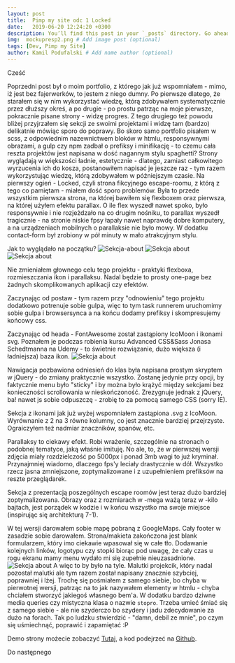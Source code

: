 ```yaml
---
layout: post
title:  Pimp my site odc 1 Locked
date:   2019-06-20 12:24:20 +0300
description: You’ll find this post in your `_posts` directory. Go ahead and edit it and re-build the site to see your changes. # Add post description (optional)
img:  mockupresp2.png # Add image post (optional)
tags: [Dev, Pimp my Site]
author: Kamil Podufalski # Add name author (optional)
---
```

 Cześć 

Poprzedni post był o moim portfolio, z którego jak już wspomniałem - mimo, iż jest bez fajerwerków, to jestem z niego dumny. Po pierwsze dlatego, że starałem się w nim wykorzystać wiedzę, którą zdobywałem systematycznie przez dłuższy okreś, a po drugie - po prostu patrząc na moje pierwsze, pokracznie pisane strony - widzę progres. Z tego drugiego też powodu bliżej przyjrzałem się sekcji ze swoimi projektami i widzę tam (bardzo) delikatnie mówiąc sporo do poprawy. Bo skoro samo portfolio pisałem w scss, z odpowiednim nazewnictwem bloków w htmlu, responsywnymi obrazami, a gulp czy npm zadbał o prefiksy i minifikację - to czemu cała reszta projektów jest napisana w dość nagannym stylu spaghetti? Strony wyglądają w większości ładnie, estetycznie - dlatego, zamiast całkowitego wyrzucenia ich do kosza, postanowiłem napisać je jeszcze raz - tym razem wykorzystując wiedzę, którą zdobywałem w późniejszym czasie. Na pierwszy ogień - Locked, czyli strona fikcyjnego escape-roomu, z którą z tego co pamiętam - miałem dość sporo problemów. Była to przede wszystkim pierwsza strona, na której bawiłem się flexboxem oraz pierwsza, na której użyłem efektu parallax. O ile flex wyszedł nawet spoko, było responsywnie i nie rozjeżdzało na co drugim nośniku, to parallax wyszedł tragicznie - na stronie niskie fpsy łapały nawet naprawdę dobre komputery, a na urządzeniach mobilnych o parallaksie nie było mowy. W dodatku contact-form był zrobiony w pół minuty w mało atrakcyjnym stylu. 

Jak to wyglądało na początku? 
![Sekcja-about]({{site.baseurl}}/assets/img/old-0.png)
![Sekcja about]({{site.baseurl}}/assets/img/old-1.png)
![Sekcja about]({{site.baseurl}}/assets/img/old-2.png)

Nie zmieniałem głownego celu tego projektu - praktyki flexboxa, rozmieszczania ikon i parallaksu. Nadal będzie to prosty one-page bez żadnych skomplikowanych aplikacji czy efektów. 

Zaczynając od postaw - tym razem przy "odnowieniu" tego projektu dodatkowo potrenuje sobie gulpa, więc to tym task runnerem uruchomimy sobie gulpa i browsersynca a na końcu dodamy prefiksy i skompresujemy końcowy css.

Zaczynając od heada - FontAwesome został zastąpiony IcoMoon i ikonami svg. Poznałem je podczas robienia kursu Advanced CSS&Sass Jonasa Schedtmanna na Udemy - to świetnie rozwiązanie, dużo większa (i ładniejsza) baza ikon.
![Sekcja about]({{site.baseurl}}/assets/img/new-1.png)


Nawigacja pozbawiona odniesień do klas była napisana prostym skryptem w jQuery - do zmiany praktycznie wszystko. Zostanę jedynie przy opcji, by faktycznie menu było "sticky" i by można było krążyć między sekcjami bez konieczności scrollowania w nieskończoność. Zrezygnuje jednak z jQuery, ba! nawet js sobie odpuszczę - zrobię to za pomocą samego CSS (sorry IE). 

Sekcja z ikonami jak już wyżej wspomniałem zastąpiona .svg z IcoMoon. Wyrównanie z 2 na 3 równe kolumny, co jest znacznie bardziej przejrzyste. Ograiczyłem też nadmiar znaczników, spanów, etc.

Parallaksy to ciekawy efekt. Robi wrażenie, szczególnie na stronach o podobnej tematyce, jaką właśnie imituję. No ale, to, że w pierwszej wersji zdjęcia miały rozdzielczość po 5000px i ponad 3mb wagi to już kryminał. Przynajmniej wiadomo, dlaczego fps'y leciały drastycznie w dół. Wszystko rzecz jasna zmniejszone, zoptymalizowane i z uzupełnieniem prefiksów na reszte przeglądarek.

Sekcja z prezentacją poszególnych escape roomów jest teraz dużo bardziej zoptymalizowana. Obrazy oraz z rozmiarach w -mega ważą teraz w -kilo bajtach, jest porządek w kodzie i w końcu wszystko ma swoje miejsce (inspirując się architekturą 7-1).

W tej wersji darowałem sobie mapę pobraną z GoogleMaps. Cały footer w zasadzie sobie darowałem. Strona/makieta zakończona jest blank formularzem, który imo ciekawie wpasował się w całe tło. Dodawanie kolejnych linków, logotypu czy stopki biorąc pod uwagę, że cały czas u rogu ekranu mamy menu wydało mi się zupełnie nieuzasadnione. 
![Sekcja about]({{site.baseurl}}/assets/img/mockupresp1.png)
A więc to by było na tyle. Malutki projekcik, który nadal pozostał malutki ale tym razem został napisany znacznie szybciej, poprawniej i lżej. Trochę się pośmiałem z samego siebie, bo chyba w pierwotnej wersji, patrząc na to jak nazywałem elementy w htmlu - chyba chciałem stworzyć jakiegoś własnego bem'a. W dodatku bardzo dziwne media queries czy mistyczna klasa o nazwie `stopro`. Trzeba umieć śmiać się z samego siebie - ale nie szyderczo bo szydery i jadu zdecydowanie za dużo na forach. Tak po ludzku stwierdzić - "damn, debil ze mnie", po czym się uśmiechnąć, poprawić i zapamiętać :P 

Demo strony możecie zobaczyć [Tutaj], a kod podejrzeć na [Github].

Do następnego

[Tutaj]:   http://cmnq.github.io/locked
[Github]: https://cmnq.github.com/locked





